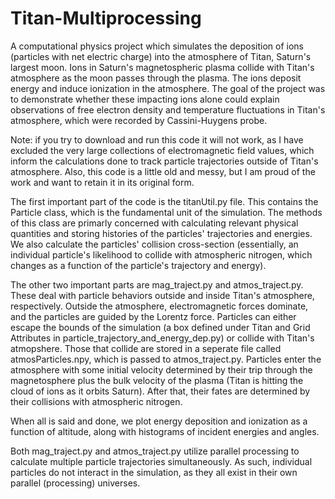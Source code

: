 # Titan-Multiprocessing

A computational physics project which simulates the deposition of ions (particles with net electric charge) into the atmosphere of Titan, Saturn's largest moon. Ions in Saturn's magnetospheric plasma collide with Titan's atmosphere as the moon passes through the plasma. The ions deposit energy and induce ionization in the atmosphere. The goal of the project was to demonstrate whether these impacting ions alone could explain observations of free electron density and temperature fluctuations in Titan's atmosphere, which were recorded by Cassini-Huygens probe.

Note: if you try to download and run this code it will not work, as I have excluded the very large collections of electromagnetic field values, which inform the calculations done to track particle trajectories outside of Titan's atmosphere. Also, this code is a little old and messy, but I am proud of the work and want to retain it in its original form.

The first important part of the code is the titanUtil.py file. This contains the Particle class, which is the fundamental unit of the simulation. The methods of this class are primarly concerned with calculating relevant physical quantities and storing histories of the particles' trajectories and energies. We also calculate the particles' collision cross-section (essentially, an individual particle's likelihood to collide with atmospheric nitrogen, which changes as a function of the particle's trajectory and energy).

The other two important parts are mag_traject.py and atmos_traject.py. These deal with particle behaviors outside and inside Titan's atmosphere, respectively. Outside the atmosphere, electromagnetic forces dominate, and the particles are guided by the Lorentz force. Particles can either escape the bounds of the simulation (a box defined under Titan and Grid Attributes in particle_trajectory_and_energy_dep.py) or collide with Titan's atmopshere. Those that collide are stored in a seperate file called atmosParticles.npy, which is passed to atmos_traject.py. Particles enter the atmosphere with some initial velocity determined by their trip through the magnetosphere plus the bulk velocity of the plasma (Titan is hitting the cloud of ions as it orbits Saturn). After that, their fates are determined by their collisions with atmospheric nitrogen.

When all is said and done, we plot energy deposition and ionization as a function of altitude, along with histograms of incident energies and angles.

Both mag_traject.py and atmos_traject.py utilize parallel processing to calculate multiple particle trajectories simultaneously. As such, individual particles do not interact in the simulation, as they all exist in their own parallel (processing) universes.
